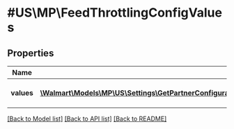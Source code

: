 # #US\MP\FeedThrottlingConfigValues

## Properties

Name | Type | Description | Notes
------------ | ------------- | ------------- | -------------
**values** | [**\Walmart\Models\MP\US\Settings\GetPartnerConfigurations200ResponseConfigurationsInnerAnyOf1ConfigurationValuesInner[]**](GetPartnerConfigurations200ResponseConfigurationsInnerAnyOf1ConfigurationValuesInner.md) | List of feed throttling configurations | [optional]


[[Back to Model list]](../) [[Back to API list]](../../Api/US/MP) [[Back to README]](../../README.md)
